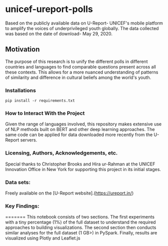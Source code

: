 # unicef-ureport-polls

 Based on the publicly available data on U-Report- UNICEF's mobile platform to amplify the voices of underprivileged youth globally.
 The data collected was based on the date of download- May 29, 2020. 

 ## Motivation
The purpose of this research is to unify the different polls in different countries and languages to find comparable questions present across all these contexts. This allows for a more nuanced understanding of patterns of similarity and difference in cultural beliefs among the world's youth. 

### Installations


```pip install -r requirements.txt```

### How to Interact With the Project
Given the range of languages involved, this repository makes extensive use of NLP methods built on BERT and other deep learning approaches. 
The same code can be applied for data downloaded more recently from the U-Report servers. 

### Licensing, Authors, Acknowledgements, etc.
Special thanks to Christopher Brooks and Hira ur-Rahman at the UNICEF Innovation Office in New York for supporting this project in its initial stages. 

### Data sets:
Freely available on the [U-Report website].(https://ureport.in/)

### Key Findings:
=======
This notebook consists of two sections. The first experiments with a tiny percentage (1%) of the full dataset to understand the required approaches to building visualizations. The second section then conducts similar analyses for the full dataset (1 GB>) in PySpark. Finally, results are visualized using Plotly and Leaflet.js